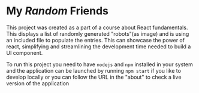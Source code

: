 # My *Random* Friends

This project was created as a part of a course about React fundamentals. This displays a list of randomly generated "robots"(as image) and is using an included file to populate the entries. This can showcase the power of react, simplifying and streamlining the development time needed to build a UI component.

To run this project you need to have `nodejs` and `npm` installed in your system and the application can be launched by running `npm start` if you like to develop locally or you can follow the URL in the "about" to check a live version of the application
